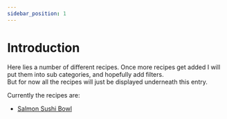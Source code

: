 ```yaml
---
sidebar_position: 1
---
```


# Introduction
Here lies a number of different recipes. Once more recipes get added I will put them into
sub categories, and hopefully add filters.  
But for now all the recipes will just be displayed underneath this entry.

Currently the recipes are:
- [Salmon Sushi Bowl](salmon-sushi-bowl)
